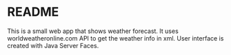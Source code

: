 # README #

This is a small web app that shows weather forecast.
It uses worldweatheronline.com API to get the weather info in xml.
User interface is created with Java Server Faces.